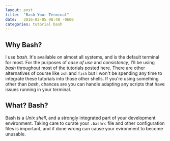 ```yaml
---
layout: post
title:  "Bash Your Terminal"
date:   2016-02-05 08:40 -0600
categories: tutorial bash
---
```


## Why Bash?

I use _bash_. It's available on almost all systems, and is the default terminal for most. For the purposes of _ease of use_ and _consistency_, I'll be using _bash_ throughout most of the tutorials posted here. There are other alternatives of course like `zsh` and `fish` but I won't be spending any time to integrate these tutorials into those other shells. If you're using something other than _bash_, chances are you can handle adapting any scripts that have issues running in your terminal.

## What? Bash?

Bash is a _Unix shell_, and a strongly integrated part of your development environment. Taking care to curate your `.bashrc` file and other configuration files is important, and if done wrong can cause your evironment to become unusable. 
